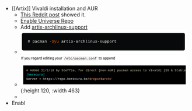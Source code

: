 - [[Artix]] Vivaldi installation and AUR
	- [This Reddit post](https://www.reddit.com/r/artixlinux/comments/ve00lw/can_not_find_artixarchlinuxsupport/) showed it.
	- [Enable Universe Repo](https://wiki.artixlinux.org/Main/Repositories#Universe)
	- Add [artix-archlinux-support](https://dev.to/nabbisen/artix-linux-add-arch-linux-repos-extra-community-35ab)
	- ![image.png](../assets/image_1659002073013_0.png)
	- ![image.png](../assets/image_1659002864431_0.png){:height 120, :width 463}
	-
- Enabl